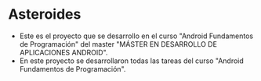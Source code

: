 # Asteroides
- Este es el proyecto que se desarrollo en el curso "Android Fundamentos de Programación" del master "MÁSTER EN DESARROLLO DE APLICACIONES ANDROID".
- En este proyecto se desarrollaron todas las tareas del curso "Android Fundamentos de Programación".
